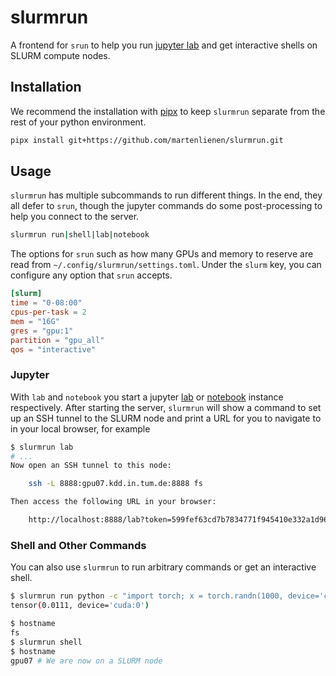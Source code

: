 # slurmrun

A frontend for `srun` to help you run [jupyter
lab](https://jupyterlab.readthedocs.io/en/stable/) and get interactive shells on SLURM
compute nodes.

## Installation

We recommend the installation with [pipx](https://github.com/pypa/pipx) to keep `slurmrun`
separate from the rest of your python environment.

```sh
pipx install git+https://github.com/martenlienen/slurmrun.git
```

## Usage

`slurmrun` has multiple subcommands to run different things. In the end, they all defer to
`srun`, though the jupyter commands do some post-processing to help you connect to the
server.

```sh
slurmrun run|shell|lab|notebook
```

The options for `srun` such as how many GPUs and memory to reserve are read from
`~/.config/slurmrun/settings.toml`. Under the `slurm` key, you can configure any option
that `srun` accepts.

```toml
[slurm]
time = "0-08:00"
cpus-per-task = 2
mem = "16G"
gres = "gpu:1"
partition = "gpu_all"
qos = "interactive"
```

### Jupyter

With `lab` and `notebook` you start a jupyter
[lab](https://jupyterlab.readthedocs.io/en/stable/) or [notebook](https://jupyter.org/)
instance respectively. After starting the server, `slurmrun` will show a command to set up
an SSH tunnel to the SLURM node and print a URL for you to navigate to in your local
browser, for example

```sh
$ slurmrun lab
# ...
Now open an SSH tunnel to this node:

    ssh -L 8888:gpu07.kdd.in.tum.de:8888 fs

Then access the following URL in your browser:

    http://localhost:8888/lab?token=599fef63cd7b7834771f945410e332a1d96caa0dae010a5e
```

### Shell and Other Commands

You can also use `slurmrun` to run arbitrary commands or get an interactive shell.

```sh
$ slurmrun run python -c "import torch; x = torch.randn(1000, device='cuda'); print(x.mean())"
tensor(0.0111, device='cuda:0')

$ hostname
fs
$ slurmrun shell
$ hostname
gpu07 # We are now on a SLURM node
```
